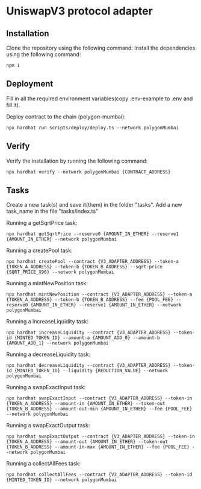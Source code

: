 # UniswapV3 protocol adapter

## Installation

Clone the repository using the following command:
Install the dependencies using the following command:
```shell
npm i
```

## Deployment

Fill in all the required environment variables(copy .env-example to .env and fill it). 

Deploy contract to the chain (polygon-mumbai):
```shell
npx hardhat run scripts/deploy/deploy.ts --network polygonMumbai
```

## Verify

Verify the installation by running the following command:
```shell
npx hardhat verify --network polygonMumbai {CONTRACT_ADDRESS}
```

## Tasks

Create a new task(s) and save it(them) in the folder "tasks". Add a new task_name in the file "tasks/index.ts"

Running a getSqrtPrice task:
```shell
npx hardhat getSqrtPrice --reserve0 {AMOUNT_IN_ETHER} --reserve1 {AMOUNT_IN_ETHER} --network polygonMumbai
```

Running a createPool task:
```shell
npx hardhat createPool --contract {V3_ADAPTER_ADDRESS} --token-a {TOKEN_A_ADDRESS} --token-b {TOKEN_B_ADDRESS} --sqrt-price {SQRT_PRICE_X96} --network polygonMumbai
```

Running a mintNewPosition task:
```shell
npx hardhat mintNewPosition --contract {V3_ADAPTER_ADDRESS} --token-a {TOKEN_A_ADDRESS} --token-b {TOKEN_B_ADDRESS} --fee {POOL_FEE} --reserve0 {AMOUNT_IN_ETHER} --reserve1 {AMOUNT_IN_ETHER} --network polygonMumbai
```

Running a increaseLiquidity task:
```shell
npx hardhat increaseLiquidity --contract {V3_ADAPTER_ADDRESS} --token-id {MINTED_TOKEN_ID} --amount-a {AMOUNT_ADD_0} --amount-b {AMOUNT_ADD_1} --network polygonMumbai
```

Running a decreaseLiquidity task:
```shell
npx hardhat decreaseLiquidity --contract {V3_ADAPTER_ADDRESS} --token-id {MINTED_TOKEN_ID} --liquidity {REDUCTION_VALUE} --network polygonMumbai
```

Running a swapExactInput task:
```shell
npx hardhat swapExactInput --contract {V3_ADAPTER_ADDRESS} --token-in {TOKEN_A_ADDRESS} --amount-in {AMOUNT_IN_ETHER} --token-out {TOKEN_B_ADDRESS} --amount-out-min {AMOUNT_IN_ETHER} --fee {POOL_FEE} --network polygonMumbai
```

Running a swapExactOutput task:
```shell
npx hardhat swapExactOutput --contract {V3_ADAPTER_ADDRESS} --token-in {TOKEN_A_ADDRESS} --amount-out {AMOUNT_IN_ETHER} --token-out {TOKEN_B_ADDRESS} --amount-in-max {AMOUNT_IN_ETHER} --fee {POOL_FEE} --network polygonMumbai
```

Running a collectAllFees task:
```shell
npx hardhat collectAllFees --contract {V3_ADAPTER_ADDRESS} --token-id {MINTED_TOKEN_ID} --network polygonMumbai
```